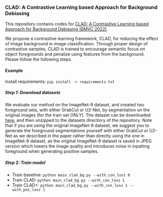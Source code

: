 ### CLAD: A Contrastive Learning based Approach for Background Debiasing

This repository contains codes for [CLAD: A Contrastive Learning based Approach for Background Debiasing (BMVC 2022)](https://arxiv.org/abs/2210.02748). 

We propose a contrastive learning framework, CLAD, for reducing the effect of image background in image classification. Through proper design of contrastive samples, CLAD is trained to encourage semantic focus on object foregrounds and penalize using features from the background. Please follow the following steps.

#### Example

Install requirements: ```pip install -r requirements.txt```

##### Step 1: Download datasets

We evaluate our method on the ImageNet-9 dataset, and created two foreground sets, with either GrabCut or U2-Net, by segmentation on the original images (for the train set ONLY). The dataset can be downloaded [here](https://drive.google.com/file/d/1FMnN8wd-XmnScV6mwWIeKXXnK0-zgoBL/view?usp=share_link), and then unzipped to the datasets directiory of the repository. Note that if you are using the original ImageNet-9 dataset, we suggest you to generate the foreground segmentations yourself with either GrabCut or U2-Net as we described in the paper rather than directly using the one in ImageNet-9 dataset, as the original ImageNet-9 dataset is saved in JPEG version which lowers the image quality and introduces noise in inpaiting foreground when generating positive samples. 

##### Step 2: Train model

* Train baseline:
```python main_clad_bg.py --with_con_loss 0```
* Train CLAD:
```python main_clad_bg.py --with_con_loss 1```
* Train CLAD+:
```python main_clad_bg.py --with_con_loss 1 --with_pos_loss 1```